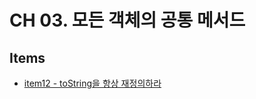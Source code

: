 # CH 03. 모든 객체의 공통 메서드

## Items

- [item12 - toString을 항상 재정의하라](https://github.com/5uhwann/java-EFFECTICE_JAVA/tree/main/ch03/item12)
